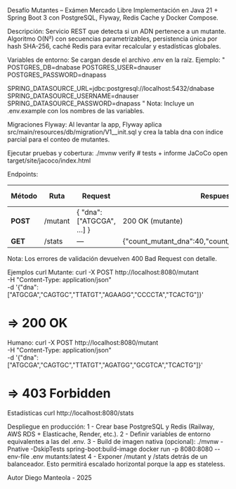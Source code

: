 Desafío Mutantes – Exámen Mercado Libre
Implementación en Java 21 + Spring Boot 3 con PostgreSQL, Flyway, Redis Cache y Docker Compose.

Descripción:
Servicio REST que detecta si un ADN pertenece a un mutante.
Algoritmo O(N²) con secuencias parametrizables, persistencia única por hash SHA-256, caché Redis para evitar recalcular y estadísticas globales.

Variables de entorno:
Se cargan desde el archivo .env en la raíz.
Ejemplo:
"
POSTGRES_DB=dnabase
POSTGRES_USER=dnauser
POSTGRES_PASSWORD=dnapass

SPRING_DATASOURCE_URL=jdbc:postgresql://localhost:5432/dnabase
SPRING_DATASOURCE_USERNAME=dnauser
SPRING_DATASOURCE_PASSWORD=dnapass
"
Nota: Incluye un .env.example con los nombres de las variables.

Migraciones Flyway:
Al levantar la app, Flyway aplica src/main/resources/db/migration/V1__init.sql
y crea la tabla dna con índice parcial para el conteo de mutantes.


Ejecutar pruebas y cobertura:
./mvnw verify     # tests + informe JaCoCo
open target/site/jacoco/index.html

Endpoints:

| Método   | Ruta      | Request                    | Respuesta OK                                                | Respuesta NOTOK            |
| -------- | --------- | -------------------------- | ----------------------------------------------------------- | -------------------------- |
| **POST** |  /mutant  |  { "dna": ["ATGCGA", …] }  | 200 OK (mutante)                                            | 403 Forbidden (humano)     |
| **GET**  |  /stats   | —                          |  {"count_mutant_dna":40,"count_human_dna":100,"ratio":0.4}  | —                          |

Nota: Los errores de validación devuelven 400 Bad Request con detalle.


Ejemplos curl
Mutante:
curl -X POST http://localhost:8080/mutant \
     -H "Content-Type: application/json" \
     -d '{"dna":["ATGCGA","CAGTGC","TTATGT","AGAAGG","CCCCTA","TCACTG"]}'
# ⇒ 200 OK

Humano:
curl -X POST http://localhost:8080/mutant \
     -H "Content-Type: application/json" \
     -d '{"dna":["ATGCGA","CAGTGC","TTATGT","AGATGG","GCGTCA","TCACTG"]}'
# ⇒ 403 Forbidden

Estadísticas
curl http://localhost:8080/stats


Despliegue en producción:
1 - Crear base PostgreSQL y Redis (Railway, AWS RDS + Elasticache, Render, etc.).
2 - Definir variables de entorno equivalentes a las del .env.
3 - Build de imagen nativa (opcional):
./mvnw -Pnative -DskipTests spring-boot:build-image
docker run -p 8080:8080 --env-file .env mutants:latest
4 - Exponer /mutant y /stats detrás de un balanceador. Esto permitirá escalado horizontal porque la app es stateless.


Autor Diego Manteola - 2025
